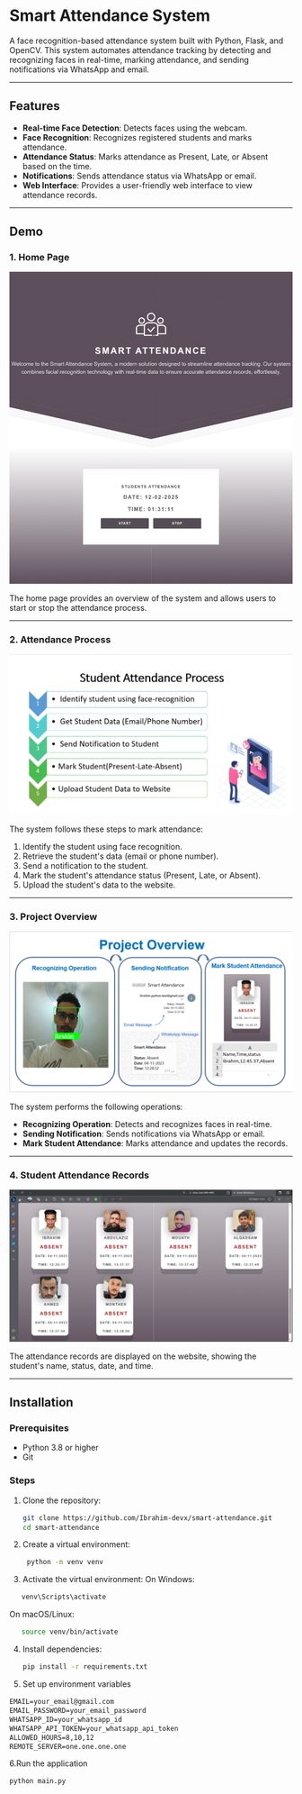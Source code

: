 # Smart Attendance System

A face recognition-based attendance system built with Python, Flask, and OpenCV. This system automates attendance tracking by detecting and recognizing faces in real-time, marking attendance, and sending notifications via WhatsApp and email.

---

## Features
- **Real-time Face Detection**: Detects faces using the webcam.
- **Face Recognition**: Recognizes registered students and marks attendance.
- **Attendance Status**: Marks attendance as Present, Late, or Absent based on the time.
- **Notifications**: Sends attendance status via WhatsApp or email.
- **Web Interface**: Provides a user-friendly web interface to view attendance records.

---

## Demo

### 1. Home Page
![Home Page](static/logo/readme_demo_images/website.png) 

The home page provides an overview of the system and allows users to start or stop the attendance process.

---

### 2. Attendance Process
![Attendance Process](static/logo/readme_demo_images/attendance_process.png) 

The system follows these steps to mark attendance:
1. Identify the student using face recognition.
2. Retrieve the student's data (email or phone number).
3. Send a notification to the student.
4. Mark the student's attendance status (Present, Late, or Absent).
5. Upload the student's data to the website.

---

### 3. Project Overview
![Project Overview](static/logo/readme_demo_images/project_overview.png)

The system performs the following operations:
- **Recognizing Operation**: Detects and recognizes faces in real-time.
- **Sending Notification**: Sends notifications via WhatsApp or email.
- **Mark Student Attendance**: Marks attendance and updates the records.

---

### 4. Student Attendance Records
![Student Attendance](static/logo/readme_demo_images/student_atteendance.png) 

The attendance records are displayed on the website, showing the student's name, status, date, and time.

---

## Installation

### Prerequisites
- Python 3.8 or higher
- Git

### Steps
1. Clone the repository:
   ```bash
   git clone https://github.com/Ibrahim-devx/smart-attendance.git
   cd smart-attendance
2. Create a virtual environment:
   ```bash
    python -m venv venv
3. Activate the virtual environment:
   On Windows:
```bash
   venv\Scripts\activate
```
  On macOS/Linux:
   ```bash
      source venv/bin/activate
```

4. Install dependencies:
     ```bash
     pip install -r requirements.txt

5. Set up environment variables
```plaintext
EMAIL=your_email@gmail.com
EMAIL_PASSWORD=your_email_password
WHATSAPP_ID=your_whatsapp_id
WHATSAPP_API_TOKEN=your_whatsapp_api_token
ALLOWED_HOURS=8,10,12
REMOTE_SERVER=one.one.one.one
```
6.Run the application
```bash
python main.py
